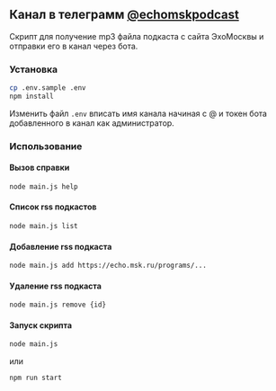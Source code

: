 ## Канал в телеграмм [@echomskpodcast](https://t.me/echomskpodcast)

Скрипт для получение mp3 файла подкаста с сайта ЭхоМосквы и отправки его в канал через бота.

### Установка

```bash
cp .env.sample .env
npm install
```

Изменить файл `.env` вписать имя канала начиная с @ и токен бота добавленного в канал как администратор. 

### Использование

#### Вызов справки

```bash
node main.js help
```

#### Список rss подкастов

```bash
node main.js list
```

#### Добавление rss подкаста

```bash
node main.js add https://echo.msk.ru/programs/...
```

#### Удаление rss подкаста

```bash
node main.js remove {id}
```

#### Запуск скрипта

```bash
node main.js
```

или

```bash
npm run start
```
